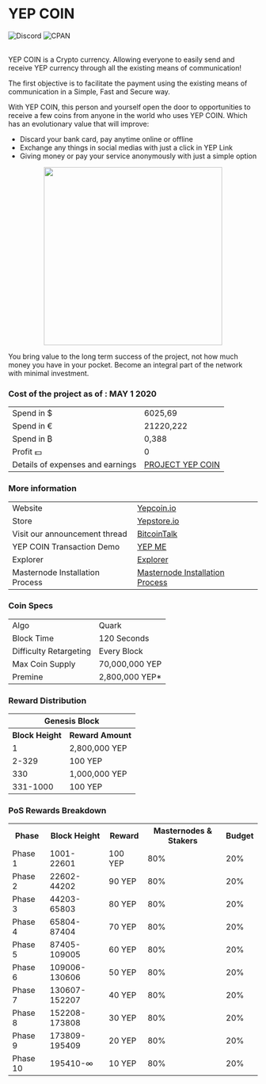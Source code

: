 YEP COIN
=====================================


![Discord](https://img.shields.io/discord/501493484046516245?color=GOLD&label=YEP%20COIN) 
![CPAN](https://img.shields.io/cpan/v/Config-Augeas?color=GOLD&label=VERSION)
 
<br>
YEP COIN is a Crypto currency.
Allowing everyone to easily send and receive YEP currency through all the existing means of communication!

The first objective is to facilitate the payment using the existing means of communication in a Simple, Fast and Secure way.

With YEP COIN, this person and yourself open the door to opportunities to receive a few coins from anyone in the world who uses YEP COIN.
Which has an evolutionary value that will improve:

- Discard your bank card, pay anytime online or offline
- Exchange any things in social medias with just a click in YEP Link
- Giving money or pay your service anonymously with just a simple option


<p align="center">
  <img width="360" height="360" src="https://yepcoin.io/assets/images/logo-black-white-matte.gif">
</p>




You bring value to the long term success of the project, not how much money you have in your pocket. Become an integral part of the network with minimal investment.


### Cost of the project as of : MAY 1 2020
<table>
<tr><td>Spend in &#36</td><td>6025,69</td></tr>
<tr><td>Spend in &#8364</td><td>21220,222</td></tr>
<tr><td>Spend in &#8383 </td><td>0,388</td></tr>
<tr><td>Profit &#128181 </td><td>0</td></tr>
<tr><td>Details of expenses and earnings</td><td><a style="display:inline-block;width:100%;height:100%;" href="https://cdn.discordapp.com/attachments/705817898878238860/706075687886389279/Cost_of_the_Project_YEP_COIN.xlsx">PROJECT YEP COIN</a></TD></tr>

</table>



### More information
<table>
<tr><td>Website</td><td><a style="display:inline-block;width:100%;height:100%;" href="https://yepcoin.io">Yepcoin.io</a></TD></tr>
<tr><td>Store</td><td><a style="display:inline-block;width:100%;height:100%;" href="https://yepstore.io">Yepstore.io</a></TD></tr>
<tr><td>Visit our announcement thread</td><td><a style="display:inline-block;width:100%;height:100%;" href="https://bitcointalk.org/index.php?topic=5098691.msg49280618#msg49280618">BitcoinTalk</a></TD></tr>
<tr><td>YEP COIN Transaction Demo</td><td><a style="display:inline-block;width:100%;height:100%;" href="https://yepcoin.herokuapp.com/withdraw/SJD94">YEP ME</a></TD></tr>
<tr><td>Explorer</td><td><a style="display:inline-block;width:100%;height:100%;" href="https://explorer.yepcoin.io">Explorer</a></TD></tr>
<tr><td>Masternode Installation Process</td><td><a style="display:inline-block;width:100%;height:100%;" href="https://cdn.discordapp.com/attachments/707855525051891773/707902529731690586/Masternode_Installation_Process.pdf">Masternode Installation Process</a></TD></tr>
</table>

### Coin Specs
<table>
<tr><td>Algo</td><td>Quark</td></tr>
<tr><td>Block Time</td><td>120 Seconds</td></tr>
<tr><td>Difficulty Retargeting</td><td>Every Block</td></tr>
<tr><td>Max Coin Supply</td><td>70,000,000 YEP</td></tr>
<tr><td>Premine</td><td>2,800,000 YEP*</td></tr>
</table>

### Reward Distribution

<table>
<th colspan=4>Genesis Block</th>
<tr><th>Block Height</th><th>Reward Amount</th></tr>
<tr><td>1</td><td>2,800,000 YEP</td></tr>
<tr><td>2-329</td><td>100 YEP</td></tr>
<tr><td>330</td><td>1,000,000 YEP</td></tr>
<tr><td>331-1000</td><td>100 YEP</td></tr>
</table>

### PoS Rewards Breakdown

<table>
<th>Phase</th><th>Block Height</th><th>Reward</th><th>Masternodes & Stakers</th><th>Budget</th>
<tr><td>Phase 1</td><td>1001-22601</td><td>100 YEP</td><td>80%</td><td>20%</td></tr>
<tr><td>Phase 2</td><td>22602-44202</td><td>90 YEP</td><td>80%</td><td>20%</td></tr>
<tr><td>Phase 3</td><td>44203-65803</td><td>80 YEP</td><td>80%</td><td>20%</td></tr>
<tr><td>Phase 4</td><td>65804-87404</td><td>70 YEP</td><td>80%</td><td>20%</td></tr>
<tr><td>Phase 5</td><td>87405-109005</td><td>60 YEP</td><td>80%</td><td>20%</td></tr>
<tr><td>Phase 6</td><td>109006-130606</td><td>50 YEP</td><td>80%</td><td>20%</td></tr>
<tr><td>Phase 7</td><td>130607-152207</td><td>40 YEP</td><td>80%</td><td>20%</td></tr>
<tr><td>Phase 8</td><td>152208-173808</td><td>30 YEP</td><td>80%</td><td>20%</td></tr>
<tr><td>Phase 9</td><td>173809-195409</td><td>20 YEP</td><td>80%</td><td>20%</td></tr>
<tr><td>Phase 10</td><td>195410-∞</td><td>10 YEP</td><td>80%</td><td>20%</td></tr>
</table>
